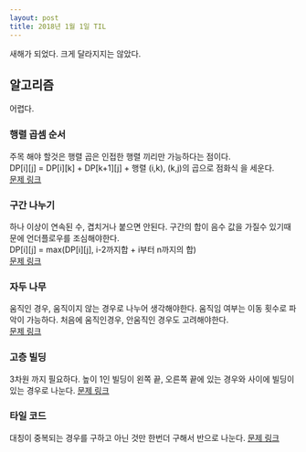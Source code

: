 ```yaml
---
layout: post
title: 2018년 1월 1일 TIL
---
```


새해가 되었다. 크게 달라지지는 않았다. 

## 알고리즘
어렵다.

### 행렬 곱셈 순서
주목 해야 할것은 행렬 곱은 인접한 행렬 끼리만 가능하다는 점이다.   
DP[i][j] = DP[i][k] + DP[k+1][j] + 행렬 (i,k), (k,j)의 곱으로 점화식 을 세운다.  
[문제 링크](https://www.acmicpc.net/problem/11049)

### 구간 나누기
하나 이상이 연속된 수, 겹치거나 붙으면 안된다. 구간의 합이 음수 값을 가질수 있기때문에 언더플로우를 조심해야한다.     
DP[i][j] = max(DP[i][j], i-2까지합 + i부터 n까지의 합)    
[문제 링크](https://www.acmicpc.net/problem/2228)    

### 자두 나무
움직인 경우, 움직이지 않는 경우로 나누어 생각해야한다. 움직임 여부는 이동 횟수로 파악이 가능하다. 처음에 움직인경우, 안움직인 경우도 고려해야한다.       
[문제 링크](https://www.acmicpc.net/problem/2240)     

### 고층 빌딩
3차원 까지 필요하다. 높이 1인 빌딩이 왼쪽 끝, 오른쪽 끝에 있는 경우와 사이에 빌딩이 있는 경우로 나눈다.
[문제 링크](https://www.acmicpc.net/problem/1328)

### 타일 코드
대칭이 중복되는 경우를 구하고 아닌 것만 한번더 구해서 반으로 나눈다.
[문제 링크](https://www.acmicpc.net/problem/1720)